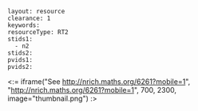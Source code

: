 ````
layout: resource
clearance: 1
keywords:
resourceType: RT2
stids1: 
  - n2
stids2:
pvids1:
pvids2:

````

<:= iframe("See http://nrich.maths.org/6261?mobile=1", "http://nrich.maths.org/6261?mobile=1", 700, 2300, image="thumbnail.png") :>



